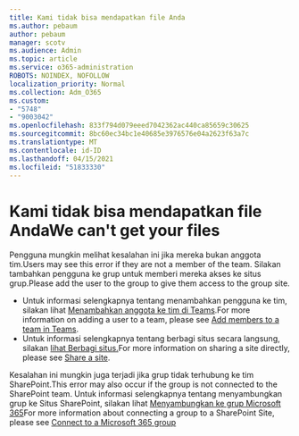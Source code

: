 ```yaml
---
title: Kami tidak bisa mendapatkan file Anda
ms.author: pebaum
author: pebaum
manager: scotv
ms.audience: Admin
ms.topic: article
ms.service: o365-administration
ROBOTS: NOINDEX, NOFOLLOW
localization_priority: Normal
ms.collection: Adm_O365
ms.custom:
- "5748"
- "9003042"
ms.openlocfilehash: 833f794d079eeed7042362ac440ca85659c30625
ms.sourcegitcommit: 8bc60ec34bc1e40685e3976576e04a2623f63a7c
ms.translationtype: MT
ms.contentlocale: id-ID
ms.lasthandoff: 04/15/2021
ms.locfileid: "51833330"
---
```

# <a name="we-cant-get-your-files"></a><span data-ttu-id="fc5ff-102">Kami tidak bisa mendapatkan file Anda</span><span class="sxs-lookup"><span data-stu-id="fc5ff-102">We can't get your files</span></span>

<span data-ttu-id="fc5ff-103">Pengguna mungkin melihat kesalahan ini jika mereka bukan anggota tim.</span><span class="sxs-lookup"><span data-stu-id="fc5ff-103">Users may see this error if they are not a member of the team.</span></span> <span data-ttu-id="fc5ff-104">Silakan tambahkan pengguna ke grup untuk memberi mereka akses ke situs grup.</span><span class="sxs-lookup"><span data-stu-id="fc5ff-104">Please add the user to the group to give them access to the group site.</span></span>

- <span data-ttu-id="fc5ff-105">Untuk informasi selengkapnya tentang menambahkan pengguna ke tim, silakan lihat [Menambahkan anggota ke tim di Teams](https://support.office.com/article/add-people-to-a-team-aff2249d-b456-4bc3-81e7-52327b6b38e9).</span><span class="sxs-lookup"><span data-stu-id="fc5ff-105">For more information on adding a user to a team, please see [Add members to a team in Teams](https://support.office.com/article/add-people-to-a-team-aff2249d-b456-4bc3-81e7-52327b6b38e9).</span></span>
- <span data-ttu-id="fc5ff-106">Untuk informasi selengkapnya tentang berbagi situs secara langsung, silakan [lihat Berbagi situs.](https://support.office.com/article/Share-a-site-958771A8-D041-4EB8-B51C-AFEA2EAE3658)</span><span class="sxs-lookup"><span data-stu-id="fc5ff-106">For more information on sharing a site directly, please see [Share a site](https://support.office.com/article/Share-a-site-958771A8-D041-4EB8-B51C-AFEA2EAE3658).</span></span>

<span data-ttu-id="fc5ff-107">Kesalahan ini mungkin juga terjadi jika grup tidak terhubung ke tim SharePoint.</span><span class="sxs-lookup"><span data-stu-id="fc5ff-107">This error may also occur if the group is not connected to the SharePoint team.</span></span> <span data-ttu-id="fc5ff-108">Untuk informasi selengkapnya tentang menyambungkan grup ke Situs SharePoint, silakan lihat [Menyambungkan ke grup Microsoft 365](https://docs.microsoft.com/sharepoint/dev/transform/modernize-connect-to-office365-group)</span><span class="sxs-lookup"><span data-stu-id="fc5ff-108">For more information about connecting a group to a SharePoint Site, please see [Connect to a Microsoft 365 group](https://docs.microsoft.com/sharepoint/dev/transform/modernize-connect-to-office365-group)</span></span>
